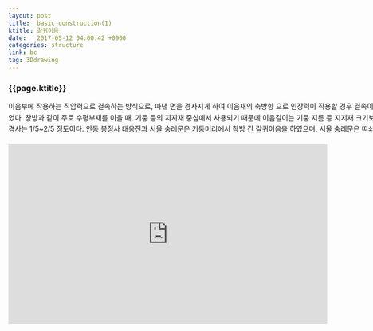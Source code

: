 ```yaml
---
layout: post
title:  basic construction(1)
ktitle: 갈퀴이음
date:   2017-05-12 04:00:42 +0900
categories: structure
link: bc
tag: 3Ddrawing
---
```


<div style="width:900px; margin:0px auto">

<h3>
	{{page.ktitle}}
</h3>

<p style="line-height: 160%">이음부에 작용하는 직압력으로 결속하는 방식으로, 따낸 면을 경사지게 하여 이음재의 축방향
으로 인장력이 작용할 경우 결속이 취약한 반턱이음보다 보완되었다. 창방과 같이 주로 수평부재를
이을 때, 기둥 등의 지지재 중심에서 사용되기 때문에 이음길이는 기둥 지름 등 지지재 크기보다
짧게 한다. 또한 이음면의 경사는 1/5~2/5 정도이다.
안동 봉정사 대웅전과 서울 숭례문은 기둥머리에서 창방 간 갈퀴이음을 하였으며, 서울 숭례문은
띠쇠로 보강하였다.</p>	
</div>	

<div style="text-align:center; margin:20px 0px 30px 0px; display: block;">
<iframe width="640" height="360" src="https://www.youtube.com/embed/RwRZ-o_2k1w?autoplay=1&rel=0" frameborder="0" gesture="media" allow="encrypted-media" allowfullscreen></iframe>
</div>
